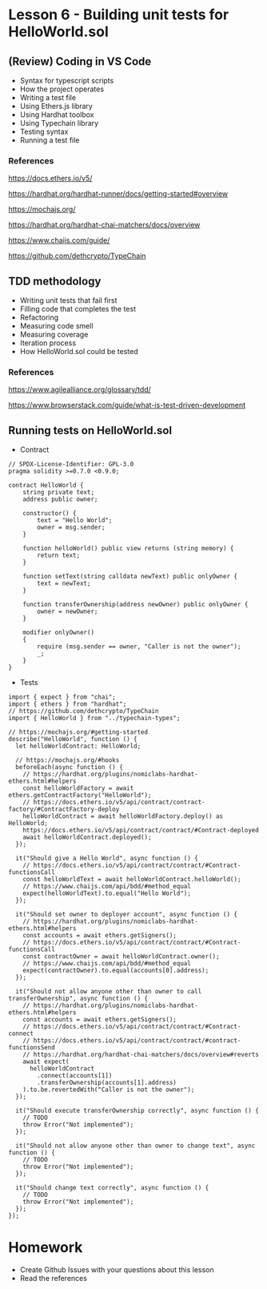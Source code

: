 # Lesson 6 - Building unit tests for HelloWorld.sol
## (Review) Coding in VS Code
* Syntax for typescript scripts
* How the project operates
* Writing a test file
* Using Ethers.js library
* Using Hardhat toolbox
* Using Typechain library
* Testing syntax
* Running a test file
### References
https://docs.ethers.io/v5/

https://hardhat.org/hardhat-runner/docs/getting-started#overview

https://mochajs.org/

https://hardhat.org/hardhat-chai-matchers/docs/overview

https://www.chaijs.com/guide/

https://github.com/dethcrypto/TypeChain

## TDD methodology
* Writing unit tests that fail first
* Filling code that completes the test
* Refactoring
* Measuring code smell
* Measuring coverage
* Iteration process
* How HelloWorld.sol could be tested
### References
https://www.agilealliance.org/glossary/tdd/

https://www.browserstack.com/guide/what-is-test-driven-development

## Running tests on HelloWorld.sol
* Contract
<pre><code>// SPDX-License-Identifier: GPL-3.0
pragma solidity >=0.7.0 <0.9.0;

contract HelloWorld {
    string private text;
    address public owner;

    constructor() {
        text = "Hello World";
        owner = msg.sender;
    }

    function helloWorld() public view returns (string memory) {
        return text;
    }

    function setText(string calldata newText) public onlyOwner {
        text = newText;
    }

    function transferOwnership(address newOwner) public onlyOwner {
        owner = newOwner;
    }

    modifier onlyOwner()
    {
        require (msg.sender == owner, "Caller is not the owner");
        _;
    }
}
</code></pre>
* Tests
<pre><code>import { expect } from "chai";
import { ethers } from "hardhat";
// https://github.com/dethcrypto/TypeChain
import { HelloWorld } from "../typechain-types";

// https://mochajs.org/#getting-started
describe("HelloWorld", function () {
  let helloWorldContract: HelloWorld;

  // https://mochajs.org/#hooks
  beforeEach(async function () {
    // https://hardhat.org/plugins/nomiclabs-hardhat-ethers.html#helpers
    const helloWorldFactory = await ethers.getContractFactory("HelloWorld");
    // https://docs.ethers.io/v5/api/contract/contract-factory/#ContractFactory-deploy
    helloWorldContract = await helloWorldFactory.deploy() as HelloWorld;
    https://docs.ethers.io/v5/api/contract/contract/#Contract-deployed
    await helloWorldContract.deployed();
  });

  it("Should give a Hello World", async function () {
    // https://docs.ethers.io/v5/api/contract/contract/#Contract-functionsCall
    const helloWorldText = await helloWorldContract.helloWorld();
    // https://www.chaijs.com/api/bdd/#method_equal
    expect(helloWorldText).to.equal("Hello World");
  });

  it("Should set owner to deployer account", async function () {
    // https://hardhat.org/plugins/nomiclabs-hardhat-ethers.html#helpers
    const accounts = await ethers.getSigners();
    // https://docs.ethers.io/v5/api/contract/contract/#Contract-functionsCall
    const contractOwner = await helloWorldContract.owner();
    // https://www.chaijs.com/api/bdd/#method_equal
    expect(contractOwner).to.equal(accounts[0].address);
  });

  it("Should not allow anyone other than owner to call transferOwnership", async function () {
    // https://hardhat.org/plugins/nomiclabs-hardhat-ethers.html#helpers
    const accounts = await ethers.getSigners();
    // https://docs.ethers.io/v5/api/contract/contract/#Contract-connect
    // https://docs.ethers.io/v5/api/contract/contract/#contract-functionsSend
    // https://hardhat.org/hardhat-chai-matchers/docs/overview#reverts
    await expect(
      helloWorldContract
        .connect(accounts[1])
        .transferOwnership(accounts[1].address)
    ).to.be.revertedWith("Caller is not the owner");
  });

  it("Should execute transferOwnership correctly", async function () {
    // TODO
    throw Error("Not implemented");
  });

  it("Should not allow anyone other than owner to change text", async function () {
    // TODO
    throw Error("Not implemented");
  });

  it("Should change text correctly", async function () {
    // TODO
    throw Error("Not implemented");
  });
});
</code></pre>

# Homework
* Create Github Issues with your questions about this lesson
* Read the references